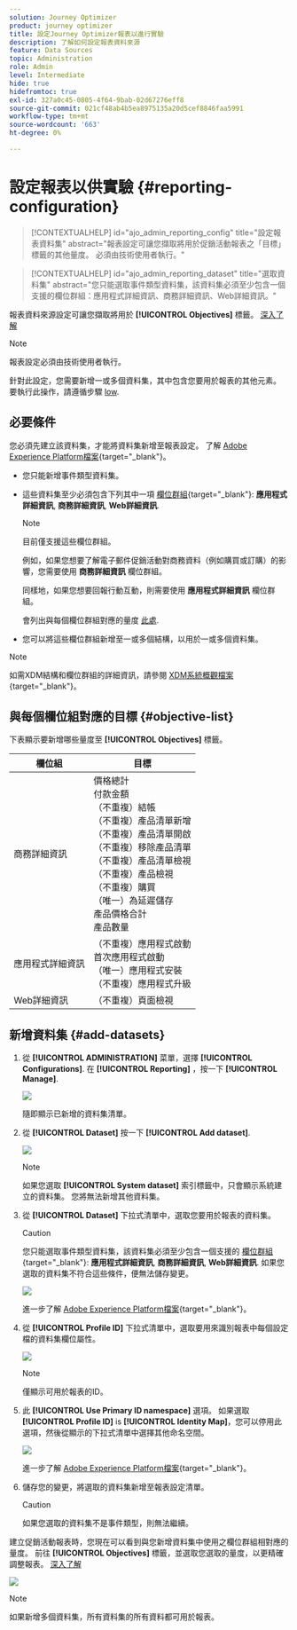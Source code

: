 ```yaml
---
solution: Journey Optimizer
product: journey optimizer
title: 設定Journey Optimizer報表以進行實驗
description: 了解如何設定報表資料來源
feature: Data Sources
topic: Administration
role: Admin
level: Intermediate
hide: true
hidefromtoc: true
exl-id: 327a0c45-0805-4f64-9bab-02d67276eff8
source-git-commit: 021cf48ab4b5ea8975135a20d5cef8846faa5991
workflow-type: tm+mt
source-wordcount: '663'
ht-degree: 0%

---
```


# 設定報表以供實驗 {#reporting-configuration}

>[!CONTEXTUALHELP]
>id="ajo_admin_reporting_config"
>title="設定報表資料集"
>abstract="報表設定可讓您擷取將用於促銷活動報表之「目標」標籤的其他量度。 必須由技術使用者執行。"

>[!CONTEXTUALHELP]
>id="ajo_admin_reporting_dataset"
>title="選取資料集"
>abstract="您只能選取事件類型資料集，該資料集必須至少包含一個支援的欄位群組：應用程式詳細資訊、商務詳細資訊、Web詳細資訊。"

<!--The reporting data source configuration allows you to define a connection to a system in order to retrieve additional information that will be used in your reports.-->

報表資料來源設定可讓您擷取將用於 **[!UICONTROL Objectives]** 標籤。 [深入了解](content-experiment.md#objectives-global)

>[!NOTE]
>
>報表設定必須由技術使用者執行。 <!--Rights?-->

針對此設定，您需要新增一或多個資料集，其中包含您要用於報表的其他元素。 要執行此操作，請遵循步驟 [low](#add-datasets).

<!--
➡️ [Discover this feature in video](#video)
-->

## 必要條件


您必須先建立該資料集，才能將資料集新增至報表設定。 了解 [Adobe Experience Platform檔案](https://experienceleague.adobe.com/docs/experience-platform/catalog/datasets/user-guide.html?lang=en#create){target=&quot;_blank&quot;}。

* 您只能新增事件類型資料集。

* 這些資料集至少必須包含下列其中一項 [欄位群組](https://experienceleague.adobe.com/docs/experience-platform/xdm/tutorials/create-schema-ui.html#field-group){target=&quot;_blank&quot;}: **應用程式詳細資訊**, **商務詳細資訊**, **Web詳細資訊**.

   >[!NOTE]
   >
   >目前僅支援這些欄位群組。

   例如，如果您想要了解電子郵件促銷活動對商務資料（例如購買或訂購）的影響，您需要使用 **商務詳細資訊** 欄位群組。

   同樣地，如果您想要回報行動互動，則需要使用 **應用程式詳細資訊** 欄位群組。

   會列出與每個欄位群組對應的量度 [此處](#objective-list).

* 您可以將這些欄位群組新增至一或多個結構，以用於一或多個資料集。

>[!NOTE]
>
>如需XDM結構和欄位群組的詳細資訊，請參閱 [XDM系統概觀檔案](https://experienceleague.adobe.com/docs/experience-platform/xdm/home.html?lang=en){target=&quot;_blank&quot;}。

## 與每個欄位組對應的目標 {#objective-list}

下表顯示要新增哪些量度至 **[!UICONTROL Objectives]** 標籤。

| 欄位組 | 目標 |
|--- |--- |
| 商務詳細資訊 | 價格總計<br>付款金額<br>（不重複）結帳<br>（不重複）產品清單新增<br>（不重複）產品清單開啟<br>（不重複）移除產品清單<br>（不重複）產品清單檢視<br>（不重複）產品檢視<br>（不重複）購買<br>（唯一）為延遲儲存<br>產品價格合計<br>產品數量 |
| 應用程式詳細資訊 | （不重複）應用程式啟動<br>首次應用程式啟動<br>（唯一）應用程式安裝<br>（不重複）應用程式升級 |
| Web詳細資訊 | （不重複）頁面檢視 |

## 新增資料集 {#add-datasets}

1. 從 **[!UICONTROL ADMINISTRATION]** 菜單，選擇 **[!UICONTROL Configurations]**. 在  **[!UICONTROL Reporting]** ，按一下 **[!UICONTROL Manage]**.

   ![](assets/reporting-config-menu.png)

   隨即顯示已新增的資料集清單。

1. 從 **[!UICONTROL Dataset]** 按一下 **[!UICONTROL Add dataset]**.

   ![](assets/reporting-config-add.png)

   >[!NOTE]
   >
   >如果您選取 **[!UICONTROL System dataset]** 索引標籤中，只會顯示系統建立的資料集。 您將無法新增其他資料集。

1. 從 **[!UICONTROL Dataset]** 下拉式清單中，選取您要用於報表的資料集。

   >[!CAUTION]
   >
   >您只能選取事件類型資料集，該資料集必須至少包含一個支援的 [欄位群組](https://experienceleague.adobe.com/docs/experience-platform/xdm/tutorials/create-schema-ui.html#field-group){target=&quot;_blank&quot;}: **應用程式詳細資訊**, **商務詳細資訊**, **Web詳細資訊**. 如果您選取的資料集不符合這些條件，便無法儲存變更。

   ![](assets/reporting-config-datasets.png)

   進一步了解 [Adobe Experience Platform檔案](https://experienceleague.adobe.com/docs/experience-platform/catalog/datasets/overview.html){target=&quot;_blank&quot;}。

1. 從 **[!UICONTROL Profile ID]** 下拉式清單中，選取要用來識別報表中每個設定檔的資料集欄位屬性。

   ![](assets/reporting-config-profile-id.png)

   >[!NOTE]
   >
   >僅顯示可用於報表的ID。

1. 此 **[!UICONTROL Use Primary ID namespace]** 選項。 如果選取 **[!UICONTROL Profile ID]** is **[!UICONTROL Identity Map]**，您可以停用此選項，然後從顯示的下拉式清單中選擇其他命名空間。

   ![](assets/reporting-config-namespace.png)

   進一步了解 [Adobe Experience Platform檔案](https://experienceleague.adobe.com/docs/experience-platform/identity/namespaces.html){target=&quot;_blank&quot;}。

1. 儲存您的變更，將選取的資料集新增至報表設定清單。

   >[!CAUTION]
   >
   >如果您選取的資料集不是事件類型，則無法繼續。

建立促銷活動報表時，您現在可以看到與您新增資料集中使用之欄位群組相對應的量度。 前往 **[!UICONTROL Objectives]** 標籤，並選取您選取的量度，以更精確調整報表。 [深入了解](content-experiment.md#objectives-global)

![](assets/reporting-config-objectives.png)

>[!NOTE]
>
>如果新增多個資料集，所有資料集的所有資料都可用於報表。

<!--
## How-to video {#video}

Understand how to configure Experience Platform reporting data sources.

>[!VIDEO]()
-->
